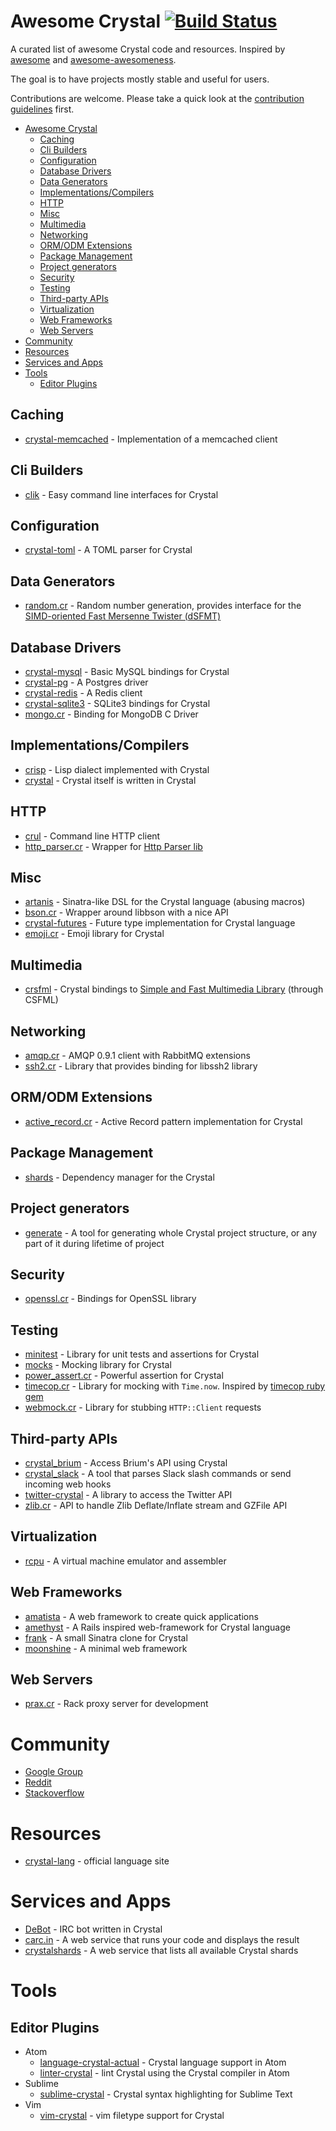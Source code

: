 # Awesome Crystal [![Build Status](https://travis-ci.org/veelenga/awesome-crystal.svg)](https://travis-ci.org/veelenga/awesome-crystal)

A curated list of awesome Crystal code and resources. Inspired by [awesome](https://github.com/sindresorhus/awesome) and [awesome-awesomeness](https://github.com/bayandin/awesome-awesomeness).

The goal is to have projects mostly stable and useful for users.

Contributions are welcome. Please take a quick look at the [contribution guidelines](https://github.com/veelenga/awesome-crystal/blob/master/CONTRIBUTING.md) first.

* [Awesome Crystal](#awesome-crystal)
  * [Caching](#caching)
  * [Cli Builders](#cli-builders)
  * [Configuration](#configuration)
  * [Database Drivers](#database-drivers)
  * [Data Generators](#data-generators)
  * [Implementations/Compilers](#implementationscompilers)
  * [HTTP](#http)
  * [Misc](#misc)
  * [Multimedia](#multimedia)
  * [Networking](#networking)
  * [ORM/ODM Extensions](#ormodm-extensions)
  * [Package Management](#package-management)
  * [Project generators](#project-generators)
  * [Security](#security)
  * [Testing](#testing)
  * [Third-party APIs](#third-party-apis)
  * [Virtualization](#virtualization)
  * [Web Frameworks](#web-frameworks)
  * [Web Servers](#web-servers)
* [Community](#community)
* [Resources](#resources)
* [Services and Apps](#services-and-apps)
* [Tools](#tools)
  * [Editor Plugins](#editor-plugins)

## Caching
 * [crystal-memcached](https://github.com/comandeo/crystal-memcached) - Implementation of a memcached client

## Cli Builders
 * [clik](https://github.com/trans/clik) - Easy command line interfaces for Crystal

## Configuration
 * [crystal-toml](https://github.com/manastech/crystal-toml) - A TOML parser for Crystal

## Data Generators
 * [random.cr](https://github.com/scidom/random.cr) - Random number generation, provides interface for the [SIMD-oriented Fast Mersenne Twister (dSFMT)](http://www.math.sci.hiroshima-u.ac.jp/~%20m-mat/MT/SFMT/index.html)

## Database Drivers
 * [crystal-mysql](https://github.com/waterlink/crystal-mysql) - Basic MySQL bindings for Crystal
 * [crystal-pg](https://github.com/will/crystal-pg) - A Postgres driver
 * [crystal-redis](https://github.com/stefanwille/crystal-redis) - A Redis client
 * [crystal-sqlite3](https://github.com/manastech/crystal-sqlite3) - SQLite3 bindings for Crystal
 * [mongo.cr](https://github.com/datanoise/mongo.cr) - Binding for MongoDB C Driver

## Implementations/Compilers
 * [crisp](https://github.com/rhysd/Crisp) - Lisp dialect implemented with Crystal
 * [crystal](https://github.com/manastech/crystal) - Crystal itself is written in Crystal

## HTTP
 * [crul](https://github.com/porras/crul) - Command line HTTP client
 * [http_parser.cr](https://github.com/kostya/http_parser.cr) - Wrapper for [Http Parser lib](https://github.com/joyent/http-parser)

## Misc
 * [artanis](https://github.com/ysbaddaden/artanis) - Sinatra-like DSL for the Crystal language (abusing macros)
 * [bson.cr](https://github.com/jeromegn/bson.cr) - Wrapper around libbson with a nice API
 * [crystal-futures](https://github.com/dhruvrajvanshi/crystal-futures) - Future type implementation for Crystal language
 * [emoji.cr](https://github.com/veelenga/emoji.cr.git) - Emoji library for Crystal

## Multimedia
 * [crsfml](https://github.com/BlaXpirit/crsfml) - Crystal bindings to [Simple and Fast Multimedia Library](http://www.sfml-dev.org/) (through CSFML)

## Networking
 * [amqp.cr](https://github.com/datanoise/amqp.cr) - AMQP 0.9.1 client with RabbitMQ extensions
 * [ssh2.cr](https://github.com/datanoise/ssh2.cr) - Library that provides binding for libssh2 library

## ORM/ODM Extensions
 * [active_record.cr](https://github.com/waterlink/active_record.cr) - Active Record pattern implementation for Crystal

## Package Management
 * [shards](https://github.com/ysbaddaden/shards) - Dependency manager for the Crystal

## Project generators
 * [generate](https://github.com/generate-cr/generate) - A tool for generating whole Crystal project structure, or any part of it during lifetime of project

## Security
 * [openssl.cr](https://github.com/datanoise/openssl.cr) - Bindings for OpenSSL library

## Testing
 * [minitest](https://github.com/ysbaddaden/minitest.cr) - Library for unit tests and assertions for Crystal
 * [mocks](https://github.com/waterlink/mocks.cr) - Mocking library for Crystal
 * [power_assert.cr](https://github.com/rosylilly/power_assert.cr) - Powerful assertion for Crystal
 * [timecop.cr](https://github.com/waterlink/timecop.cr) - Library for mocking with `Time.now`. Inspired by [timecop ruby gem](https://github.com/travisjeffery/timecop)
 * [webmock.cr](https://github.com/manastech/webmock.cr) - Library for stubbing `HTTP::Client` requests

## Third-party APIs
 * [crystal_brium](https://github.com/manastech/crystal_brium) - Access Brium's API using Crystal
 * [crystal_slack](https://github.com/manastech/crystal_slack) - A tool that parses Slack slash commands or send incoming web hooks
 * [twitter-crystal](https://github.com/sferik/twitter-crystal) - A library to access the Twitter API
 * [zlib.cr](https://github.com/datanoise/zlib.cr) - API to handle Zlib Deflate/Inflate stream and GZFile API

## Virtualization
 * [rcpu](https://github.com/ddfreyne/rcpu) - A virtual machine emulator and assembler

## Web Frameworks
 * [amatista](https://github.com/werner/amatista) - A web framework to create quick applications
 * [amethyst](https://github.com/Codcore/Amethyst) - A Rails inspired web-framework for Crystal language
 * [frank](https://github.com/manastech/frank) - A small Sinatra clone for Crystal
 * [moonshine](https://github.com/dhruvrajvanshi/Moonshine) - A minimal web framework

## Web Servers
 * [prax.cr](https://github.com/ysbaddaden/prax.cr) - Rack proxy server for development

# Community
 * [Google Group](https://groups.google.com/forum/?fromgroups#!forum/crystal-lang)
 * [Reddit](https://www.reddit.com/domain/crystal-lang.org/)
 * [Stackoverflow](http://stackoverflow.com/tags/crystal-lang/info)

# Resources
 * [crystal-lang](http://crystal-lang.org) - official language site

# Services and Apps
 * [DeBot](https://github.com/jhass/DeBot) - IRC bot written in Crystal
 * [carc.in](http://carc.in/) - A web service that runs your code and displays the result
 * [crystalshards](https://crystalshards.herokuapp.com/) - A web service that lists all available Crystal shards

# Tools

## Editor Plugins
 * Atom
   * [language-crystal-actual](https://atom.io/packages/language-crystal-actual) - Crystal language support in Atom
   * [linter-crystal](https://atom.io/packages/linter-crystal) - lint Crystal using the Crystal compiler in Atom
 * Sublime
   * [sublime-crystal](https://github.com/manastech/sublime-crystal) - Crystal syntax highlighting for Sublime Text
 * Vim
   * [vim-crystal](https://github.com/rhysd/vim-crystal) - vim filetype support for Crystal
